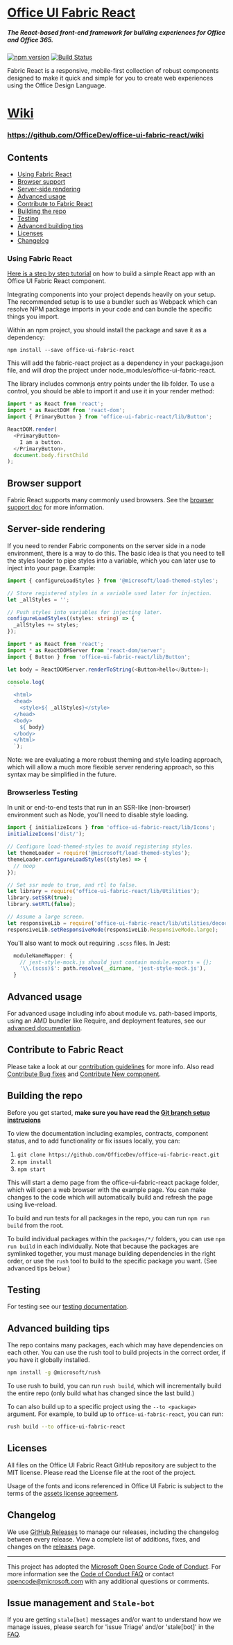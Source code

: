 # [Office UI Fabric React](http://dev.office.com/fabric)

##### The React-based front-end framework for building experiences for Office and Office 365.

[![npm version](https://badge.fury.io/js/office-ui-fabric-react.svg)](https://badge.fury.io/js/office-ui-fabric-react)
[![Build Status](https://travis-ci.org/OfficeDev/office-ui-fabric-react.svg?branch=master)](https://travis-ci.org/OfficeDev/office-ui-fabric-react)

Fabric React is a responsive, mobile-first collection of robust components designed to make it quick and simple for you to create web experiences using the Office Design Language.

# [Wiki](https://github.com/OfficeDev/office-ui-fabric-react/wiki)

### https://github.com/OfficeDev/office-ui-fabric-react/wiki

## Contents

- [Using Fabric React](#using-fabric-react)
- [Browser support](#browser-support)
- [Server-side rendering](#server-side-rendering)
- [Advanced usage](#advanced-usage)
- [Contribute to Fabric React](#contribute-to-fabric-react)
- [Building the repo](#building-the-repo)
- [Testing](#testing)
- [Advanced building tips](#advanced-building-tips)
- [Licenses](#licenses)
- [Changelog](#changelog)

### Using Fabric React

[Here is a step by step tutorial](https://github.com/OfficeDev/office-ui-fabric-react/wiki/Sample-App) on how to build a simple React app with an Office UI Fabric React component.

Integrating components into your project depends heavily on your setup. The recommended setup is to use a bundler such as Webpack which can resolve NPM package imports in your code and can bundle the specific things you import.

Within an npm project, you should install the package and save it as a dependency:

```
npm install --save office-ui-fabric-react
```

This will add the fabric-react project as a dependency in your package.json file, and will drop the project under node_modules/office-ui-fabric-react.

The library includes commonjs entry points under the lib folder. To use a control, you should be able to import it and use it in your render method:

```js
import * as React from 'react';
import * as ReactDOM from 'react-dom';
import { PrimaryButton } from 'office-ui-fabric-react/lib/Button';

ReactDOM.render(
  <PrimaryButton>
    I am a button.
  </PrimaryButton>,
  document.body.firstChild
);
```

## Browser support

Fabric React supports many commonly used browsers. See the [browser support doc](https://github.com/OfficeDev/office-ui-fabric-react/wiki/Browser-Support) for more information.

## Server-side rendering

If you need to render Fabric components on the server side in a node environment, there is a way to do this. The basic idea is that you need to tell the styles loader to pipe styles into a variable, which you can later use to inject into your page. Example:

```ts
import { configureLoadStyles } from '@microsoft/load-themed-styles';

// Store registered styles in a variable used later for injection.
let _allStyles = '';

// Push styles into variables for injecting later.
configureLoadStyles((styles: string) => {
  _allStyles += styles;
});

import * as React from 'react';
import * as ReactDOMServer from 'react-dom/server';
import { Button } from 'office-ui-fabric-react/lib/Button';

let body = ReactDOMServer.renderToString(<Button>hello</Button>);

console.log(
  `
  <html>
  <head>
    <style>${ _allStyles}</style>
  </head>
  <body>
    ${ body}
  </body>
  </html>
  `);
```

Note: we are evaluating a more robust theming and style loading approach, which will allow a much more flexible server rendering approach, so this syntax may be simplified in the future.

### Browserless Testing

In unit or end-to-end tests that run in an SSR-like (non-browser) environment such as Node, you'll need to disable style loading.

```typescript
import { initializeIcons } from 'office-ui-fabric-react/lib/Icons';
initializeIcons('dist/');

// Configure load-themed-styles to avoid registering styles.
let themeLoader = require('@microsoft/load-themed-styles');
themeLoader.configureLoadStyles((styles) => {
  // noop
});

// Set ssr mode to true, and rtl to false.
let library = require('office-ui-fabric-react/lib/Utilities');
library.setSSR(true);
library.setRTL(false);

// Assume a large screen.
let responsiveLib = require('office-ui-fabric-react/lib/utilities/decorators/withResponsiveMode');
responsiveLib.setResponsiveMode(responsiveLib.ResponsiveMode.large);
```

You'll also want to mock out requiring `.scss` files.
In Jest:

```js
  moduleNameMapper: {
    // jest-style-mock.js should just contain module.exports = {};
    '\\.(scss)$': path.resolve(__dirname, 'jest-style-mock.js'),
  }
```

## Advanced usage

For advanced usage including info about module vs. path-based imports, using an AMD bundler like Require, and deployment features, see our [advanced documentation](https://github.com/OfficeDev/office-ui-fabric-react/wiki/Advanced-Usage).

## Contribute to Fabric React

Please take a look at our [contribution guidelines](https://github.com/OfficeDev/office-ui-fabric-react/wiki/Contributing) for more info. Also read [Contribute Bug fixes](https://github.com/OfficeDev/office-ui-fabric-react/wiki/Bug-Fixes) and [Contribute New component](https://github.com/OfficeDev/office-ui-fabric-react/wiki/New-Components).

## Building the repo

Before you get started, **make sure you have read the [Git branch setup instrucions](https://github.com/OfficeDev/office-ui-fabric-react/wiki/Setup)**

To view the documentation including examples, contracts, component status, and to add functionality or fix issues locally, you can:

1. `git clone https://github.com/OfficeDev/office-ui-fabric-react.git`
2. `npm install`
3. `npm start`

This will start a demo page from the office-ui-fabric-react package folder, which will open a web browser with the example page. You can make changes to the code which will automatically build and refresh the page using live-reload.

To build and run tests for all packages in the repo, you can run `npm run build` from the root.

To build individual packages within the `packages/*/` folders, you can use `npm run build` in each individually. Note that because the packages are symlinked together, you must manage building dependencies in the right order, or use the `rush` tool to build to the specific package you want. (See advanced tips below.)

## Testing

For testing see our [testing documentation](https://github.com/OfficeDev/office-ui-fabric-react/wiki/Testing).

## Advanced building tips

The repo contains many packages, each which may have dependencies on each other. You can use the rush tool to build projects in the correct order, if you have it globally installed.

```bash
npm install -g @microsoft/rush
```

To use rush to build, you can run `rush build`, which will incrementally build the entire repo (only build what has changed since the last build.)

To can also build up to a specific project using the `--to <package>` argument. For example, to build up to `office-ui-fabric-react`, you can run:

```bash
rush build --to office-ui-fabric-react
```

## Licenses

All files on the Office UI Fabric React GitHub repository are subject to the MIT license. Please read the License file at the root of the project.

Usage of the fonts and icons referenced in Office UI Fabric is subject to the terms of the [assets license agreement](http://aka.ms/fabric-assets-license).

## Changelog

We use [GitHub Releases](https://github.com/blog/1547-release-your-software) to manage our releases, including the changelog between every release. View a complete list of additions, fixes, and changes on the [releases](https://github.com/OfficeDev/office-ui-fabric-react/releases) page.

- - -

This project has adopted the [Microsoft Open Source Code of Conduct](https://opensource.microsoft.com/codeofconduct/). For more information see the [Code of Conduct FAQ](https://opensource.microsoft.com/codeofconduct/faq/) or contact [opencode@microsoft.com](mailto:opencode@microsoft.com) with any additional questions or comments.

## Issue management and `Stale-bot`

If you are getting `stale[bot]` messages and/or want to understand how we manage issues, please search for 'issue Triage' and/or 'stale[bot]' in the [FAQ](https://github.com/OfficeDev/office-ui-fabric-react/wiki/FAQ).

